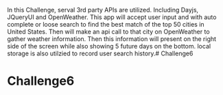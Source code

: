 In this Challenge, serval 3rd party APIs are utilized.
Including Dayjs, JQueryUI and OpenWeather.
This app will accept user input and with auto complete or loose search to find the best match of the top 50 cities in United States.
Then will make an api call to that city on OpenWeather to gather weather information.
Then this information will present on the right side of the screen while also showing 5 future days on the bottom.
local storage is also utilzied to record user search history.# Challenge6
# Challenge6
